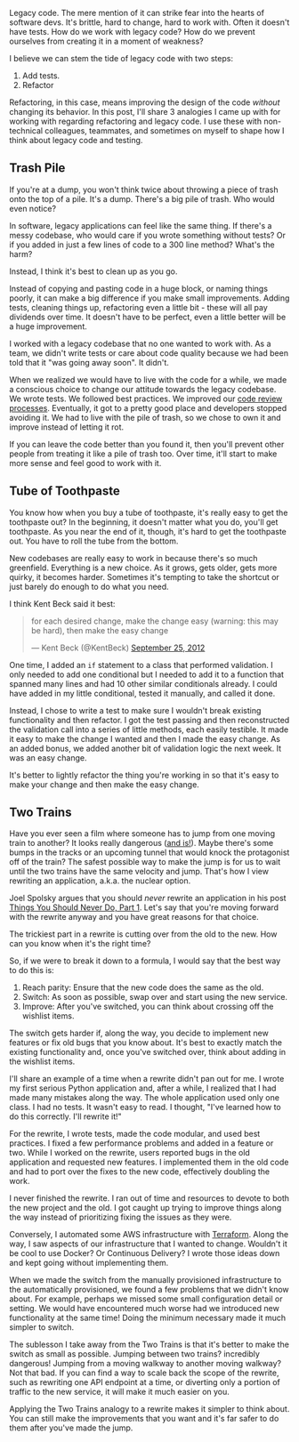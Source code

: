 Legacy code. The mere mention of it can strike fear into the hearts of software
devs. It's brittle, hard to change, hard to work with. Often it doesn't have
tests. How do we work with legacy code? How do we prevent ourselves from
creating it in a moment of weakness?

I believe we can stem the tide of legacy code with two steps:

1. Add tests.
2. Refactor

Refactoring, in this case, means improving the design of the code *without*
changing its behavior. In this post, I'll share 3 analogies I came up with for
working with regarding refactoring and legacy code. I use these with
non-technical colleagues, teammates, and sometimes on myself to shape how
I think about legacy code and testing.

Trash Pile
----------

If you're at a dump, you won't think twice about throwing a piece of trash onto
the top of a pile. It's a dump. There's a big pile of trash. Who would even notice?

In software, legacy applications can feel like the same thing. If there's
a messy codebase, who would care if you wrote something without tests? Or if you
added in just a few lines of code to a 300 line method? What's the harm?

Instead, I think it's best to clean up as you go.

Instead of copying and pasting code in a huge block, or naming things poorly, it
can make a big difference if you make small improvements. Adding tests, cleaning
things up, refactoring even a little bit - these will all pay dividends over
time. It doesn't have to be perfect, even a little better will be a huge
improvement.

I worked with a legacy codebase that no one wanted to work with. As a team, we
didn't write tests or care about code quality because we had been told that it
"was going away soon". It didn't.

When we realized we would have to live with
the code for a while, we made a conscious choice to change our attitude towards
the legacy codebase.
We wrote tests.
We followed best practices. We improved our [code review
processes](https://www.kevinlondon.com/2015/05/05/code-review-best-practices.html). Eventually,
it got to a pretty good place and developers stopped avoiding it. We had to live
with the pile of trash, so we chose to own it and improve instead of letting it
rot.

If you can leave the code better than you found it, then you'll prevent other people
from treating it like a pile of trash too. Over time, it'll start to make more
sense and feel good to work with it.

Tube of Toothpaste
------------------

You know how when you buy a tube of toothpaste, it's really easy to get the
toothpaste out? In the beginning, it doesn't matter what you do, you'll get
toothpaste.  As you near the end of it, though,
it's hard to get the toothpaste out. You have to roll the tube from the
bottom.

New codebases are really easy to work in because there's so much greenfield.
Everything is a new choice. As it grows, gets older, gets more quirky, it
becomes harder. Sometimes it's tempting to take the shortcut or just barely do
enough to do what you need.

I think Kent Beck said it best:

<blockquote class="twitter-tweet" data-lang="en"><p lang="en" dir="ltr">for each
desired change, make the change easy (warning: this may be hard), then make the
easy change</p>&mdash; Kent Beck (@KentBeck) <a
href="https://twitter.com/KentBeck/status/250733358307500032">September 25,
2012</a></blockquote>
<script async src="//platform.twitter.com/widgets.js" charset="utf-8"></script>

One time, I added an `if` statement to a class that performed validation. I only
needed to add one conditional but I needed to add it to a function that spanned
many lines and had 10 other similar conditionals already.
I could have added in my little conditional, tested it
manually, and called it done.

Instead, I chose to write a test to make sure
I wouldn't break existing functionality and then refactor.
I got the test passing and then reconstructed the validation call into
a series of little methods, each easily testible. It made it easy to make the
change I wanted and then I made the easy change. As an added bonus, we added
another bit of validation logic the next week. It was an easy change.

It's better to lightly refactor
the thing you're working in so that it's easy to make your change and then make
the easy change.


Two Trains
----------

Have you ever seen a film where someone has to jump from one moving
train to another? It looks really dangerous ([and
is!](https://en.wikipedia.org/wiki/Train_surfing#Risks)).
Maybe there's some bumps in the tracks or an upcoming
tunnel that would knock the protagonist off of the train?
The safest possible way to make the jump is for us to wait until the two trains have
the same velocity and jump.
That's how I view rewriting an application, a.k.a. the nuclear option.

Joel Spolsky argues that you should *never* rewrite an application in his
post
[Things You Should Never Do, Part
1](http://www.joelonsoftware.com/articles/fog0000000069.html).
Let's say that you're moving forward with the rewrite anyway and you have great
reasons for that choice.

The trickiest part in a rewrite is cutting over from the old to the new.
How can you know when it's the right time?

So, if we were to break it down to a formula, I would say that the best way to
do this is:

1. Reach parity: Ensure that the new code does the same as the old.
2. Switch: As soon as possible, swap over and start using the new service.
3. Improve: After you've switched, you can think about crossing off the
   wishlist items.

The switch gets harder if, along the
way, you decide to implement new features or fix old bugs that you know about.
It's best to exactly match the existing functionality and, once you've switched
over, think about adding in the wishlist items.

I'll share an example of a time when a rewrite didn't pan out for me. I wrote
my first serious Python application and, after a while, I realized that I had made
many mistakes along the way. The whole application used only one class. I had no
tests. It wasn't easy to read. I thought, "I've learned how to do this
correctly. I'll rewrite it!"

For the rewrite, I wrote tests, made the code modular, and used best practices.
I fixed a few performance problems and added in a feature or two.
While I worked on the rewrite, users reported bugs in the old application and
requested new features. I implemented them in the old code and had to port over
the fixes to the new code, effectively doubling the work.

I never finished the rewrite. I ran out of time and resources to
devote to both the new project and the old. I got caught up trying to improve
things along the way instead of prioritizing fixing the issues as they were.

Conversely, I automated some AWS infrastructure with
[Terraform](https://www.terraform.io/). Along the
way, I saw aspects of our infrastructure that I wanted to change.
Wouldn't it be cool to use Docker? Or Continuous Delivery?
I wrote those ideas down and kept going without implementing them.

When we made the switch from the manually provisioned infrastructure to the
automatically provisioned, we found a few problems
that we didn't know about. For example, perhaps we missed some small configuration detail or setting.
We would have encountered much worse had we
introduced new functionality at the same time! Doing the minimum necessary made
it much simpler to switch.

The sublesson I take away from the Two Trains is that it's better to make the
switch as small as possible. Jumping between two trains? incredibly dangerous!
Jumping from a moving walkway to another moving walkway? Not that bad.
If you can find a way to scale back the scope of the rewrite, such as rewriting
one API endpoint at a time, or diverting only a portion of traffic to the new
service, it will make it much easier on you.

Applying the Two Trains analogy to a rewrite makes it simpler to think about.
You can still make the improvements that you want and it's far safer to do them
after you've made the jump.
